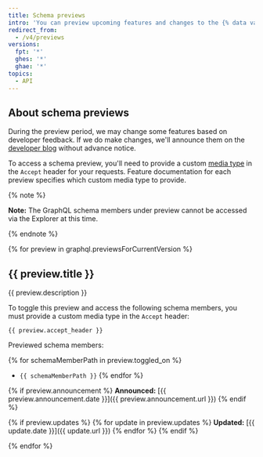 ```yaml
---
title: Schema previews
intro: 'You can preview upcoming features and changes to the {% data variables.product.prodname_dotcom %} GraphQL schema before they are added to the {% data variables.product.prodname_dotcom %} GraphQL API.'
redirect_from:
  - /v4/previews
versions:
  fpt: '*'
  ghes: '*'
  ghae: '*'
topics:
  - API
---
```


## About schema previews

During the preview period, we may change some features based on developer feedback. If we do make changes, we'll announce them on the [developer blog](https://developer.github.com/changes/) without advance notice.

To access a schema preview, you'll need to provide a custom [media type](/rest/overview/media-types) in the `Accept` header for your requests. Feature documentation for each preview specifies which custom media type to provide.

{% note %}

**Note:** The GraphQL schema members under preview cannot be accessed via the Explorer at this time.

{% endnote %}

{% for preview in graphql.previewsForCurrentVersion %}
## {{ preview.title }}

{{ preview.description }}

To toggle this preview and access the following schema members, you must provide a custom media type in the `Accept` header:

```
{{ preview.accept_header }}
```

Previewed schema members:

{% for schemaMemberPath in preview.toggled_on %}
- `{{ schemaMemberPath }}`
{% endfor %}

{% if preview.announcement %}
**Announced:** [{{ preview.announcement.date }}]({{ preview.announcement.url }})
{% endif %}

{% if preview.updates %}
{% for update in preview.updates %}
**Updated:** [{{ update.date }}]({{ update.url }})
{% endfor %}
{% endif %}

{% endfor %}
